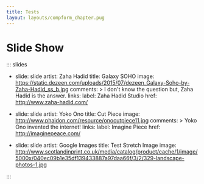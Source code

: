 ```yaml
---
title: Tests
layout: layouts/compform_chapter.pug
---
```



# Slide Show


::: slides

- slide: slide
  artist: Zaha Hadid
  title: Galaxy SOHO
  image: https://static.dezeen.com/uploads/2015/07/dezeen_Galaxy-Soho-by-Zaha-Hadid_ss_b.jpg
  comments: >
    I don't know the question but, Zaha Hadid is the answer.
  links:
    label: Zaha Hadid Studio
    href: http://www.zaha-hadid.com/

- slide: slide
  artist: Yoko Ono
  title: Cut Piece
  image: http://www.phaidon.com/resource/onocutpiece11.jpg
  comments: >
    Yoko Ono invented the internet!
  links:
    label: Imagine Piece
    href: http://imaginepeace.com/

- slide: slide
  artist: Google Images
  title: Test Stretch Image
  image: http://www.scotlandinprint.co.uk/media/catalog/product/cache/1/image/5000x/040ec09b1e35df139433887a97daa66f/3/2/329-landscape-photos-1.jpg

:::
